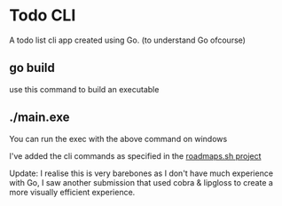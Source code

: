 # Todo CLI

A todo list cli app created using Go. (to understand Go ofcourse)

## go build

use this command to build an executable

## ./main.exe

You can run the exec with the above command on windows

I've added the cli commands as specified in the [roadmaps.sh project](https://roadmap.sh/projects/task-tracker)

Update: I realise this is very barebones as I don't have much experience with Go, I saw another submission that used cobra & lipgloss to create a more visually efficient experience.
